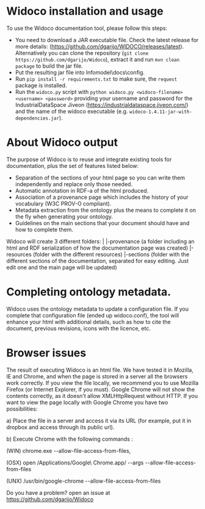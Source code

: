 Widoco installation and usage
===================
To use the Widoco documentation tool, please follow this steps:
* You need to download a JAR executable file. Check the latest release for more 
details: (https://github.com/dgarijo/WIDOCO/releases/latest). Alternatively you can clone the repository
(`git clone https://github.com/dgarijo/Widoco`), extract it and run `mvn clean package` to build the jar file.
* Put the resulting jar file into Infomodel\docs\config.
* Run `pip install -r requirements.txt` to make sure, the `request` package is installed.
* Run the `widoco.py` script with `python widoco.py <widoco-filename> <username> <password>` providing your username and
password for the IndustrialDataSpace Jiveon (https://industrialdataspace.jiveon.com/) and the name of the widoco executable (e.g.
`widoco-1.4.11-jar-with-dependencies.jar`).

About Widoco output
===================
The purpose of Widoco is to reuse and integrate existing tools for documentation, plus the set of features listed below:
* Separation of the sections of your html page so you can write them independently and replace only those needed.
* Automatic annotation in RDF-a of the html produced.
* Association of a provenance page which includes the history of your vocabulary (W3C PROV-O compliant).
* Metadata extraction from the ontology plus the means to complete it on the fly when generating your ontology.
* Guidelines on the main sections that your document should have and how to complete them.

Widoco will create 3 different folders:
|
|-provenance (a folder including an html and RDF serialization of how the documentation page was created)
|-resources (folder with the different resources)
|-sections (folder with the different sections of the documentation, separated for easy editing. Just edit one and the main page will be updated)

Completing ontology metadata.
===================
Widoco uses the ontology metadata to update a configuration file. If you complete that configuration file (ended up widoco.conf), the tool will enhance your html with additional details, such as how to cite the document, previous revisions, icons with the licence, etc.

Browser issues
==========
The result of executing Widoco is an html file. We have tested it in Mozilla, IE and Chrome, and when the page is stored in a server all the browsers work correctly. If you view the file locally, we recommend you to use Mozilla Firefox (or Internet Explorer, if you must). Google Chrome will not show the contents correctly, as it doesn't allow  XMLHttpRequest without HTTP. If you want to view the page locally with Google Chrome you have two possibilities:

a) Place the file in a server and access it via its URL (for example, put it in dropbox and access through its public url).

b) Execute Chrome with the following commands :

(WIN) chrome.exe --allow-file-access-from-files,

(OSX) open /Applications/Google\ Chrome.app/ --args --allow-file-access-from-files

(UNX) /usr/bin/google-chrome --allow-file-access-from-files

Do you have a problem? open an issue at https://github.com/dgarijo/Widoco